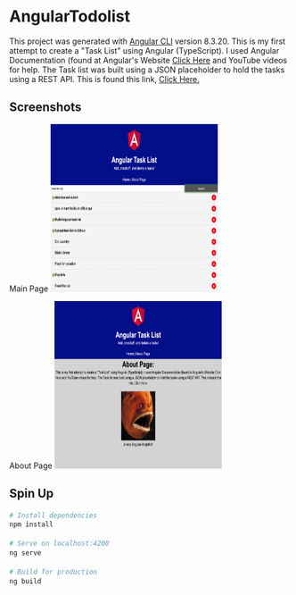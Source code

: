 # AngularTodolist

This project was generated with [Angular CLI](https://github.com/angular/angular-cli) version 8.3.20. This is my first attempt to create a "Task List" using Angular (TypeScript). I used Angular Documentation (found at Angular's Website <a href="https://angular.io/docs">Click Here</a> and YouTube videos for help. The Task list was built using a JSON placeholder to hold the tasks using a REST API. This is found this link, <a href="https://jsonplaceholder.typicode.com/">Click Here.</a>

## Screenshots
Main Page
<img src="/src/assets/MainPage.png" alt="Task Page" height="300px" width="300px"/>

About Page
<img src="/src/assets/AboutPage.png" alt="About Page" height="300px" width="300px"/>


## Spin Up

```bash
# Install dependencies
npm install

# Serve on localhost:4200
ng serve

# Build for production
ng build
```